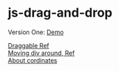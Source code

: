 # js-drag-and-drop

Version One:
[Demo](https://laughing-edison-270381.netlify.app/)

[Draggable Ref](https://glitch.com/edit/#!/frosted-deeply-tango?path=script.js%3A47%3A2) \
[Moving div around, Ref](https://www.tnado.com/blog/javascript-move-div-with-the-mouse/?cookie=accept) \
[About cordinates](https://javascript.info/size-and-scroll#geometry)